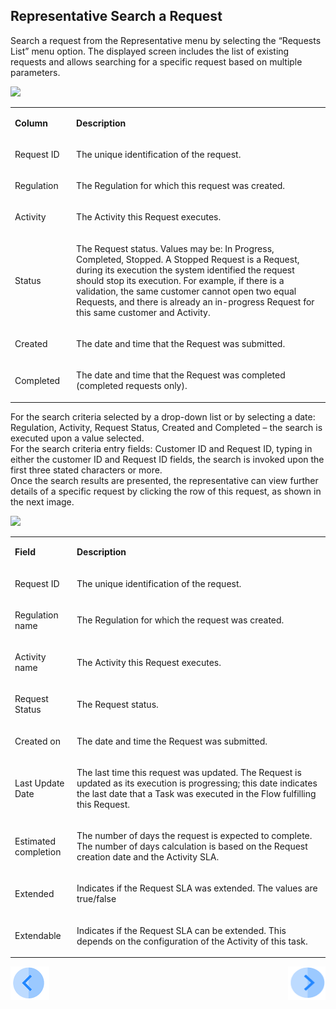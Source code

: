 ## Representative Search a Request

Search a request from the Representative menu by selecting the “Requests List” menu option. The displayed screen includes the list of existing requests and allows searching for a specific request based on multiple parameters.

![](images/Figure_33_Representative_Search_Request.png)

<table>
<tbody>
<tr>
<td width="100">
<p><strong>Column</strong></p>
</td>
<td width="800">
<p><strong>Description</strong></p>
</td>
</tr>
<tr>
<td width="100">
<p>Request ID</p>
</td>
<td width="800">
<p>The unique identification of the request.</p>
</td>
</tr>
<tr>
<td width="100">
<p>Regulation</p>
</td>
<td width="800">
<p>The Regulation for which this request was created.</p>
</td>
</tr>
<tr>
<td width="100">
<p>Activity</p>
</td>
<td width="800">
<p>The Activity this Request executes. </p>
</td>
</tr>
<tr>
<td width="100">
<p>Status</p>
</td>
<td width="800">
<p>The Request status. Values may be: In Progress, Completed, Stopped. A Stopped Request is a Request,  during its execution the system identified the request should stop its execution. For example, if there is a validation, the same customer cannot open two equal Requests, and there is already an in-progress Request for this same customer and Activity. </p>
</td>
</tr>
<tr>
<td width="100">
<p>Created</p>
</td>
<td width="800">
<p>The date and time that the Request was submitted.</p>
</td>
</tr>
<tr>
<td width="100">
<p>Completed</p>
</td>
<td width="800">
<p>The date and time that the Request was completed (completed requests only).</p>
</td>
</tr>
</tbody>
</table>




For the search criteria selected by a drop-down list or by selecting a date: Regulation, Activity, Request Status, Created and Completed – the search is executed upon a value selected.  
For the search criteria entry fields: Customer ID and Request ID, typing in either the customer ID and Request ID fields, the search is invoked upon the first three stated characters or more.  
Once the search results are presented, the representative can view further details of a specific request by clicking the row of this request, as shown in the next image.

![](images/Figure_34_Request_Details.png)

<table>
<tbody>
<tr>
<td width="100">
<p><strong>Field</strong></p>
</td>
<td width="800">
<p><strong>Description</strong></p>
</td>
</tr>
<tr>
<td width="100">
<p>Request ID</p>
</td>
<td width="800">
<p>The unique identification of the request.</p>
</td>
</tr>
<tr>
<td width="100">
<p>Regulation name</p>
</td>
<td width="800">
<p>The Regulation for which the request was created.</p>
</td>
</tr>
<tr>
<td width="100">
<p>Activity name</p>
</td>
<td width="800">
<p>The Activity this Request executes.</p>
</td>
</tr>
<tr>
<td width="100">
<p>Request Status</p>
</td>
<td width="800">
<p>The Request status.</p>
</td>
</tr>
<tr>
<td width="100">
<p>Created on</p>
</td>
<td width="800">
<p>The date and time the Request was submitted.</p>
</td>
</tr>
<tr>
<td width="100">
<p>Last Update Date</p>
</td>
<td width="800">
<p>The last time this request was updated. The Request is updated as its execution is progressing; this date indicates the last date that a Task was executed in the Flow fulfilling this Request.</p>
</td>
</tr>
<tr>
<td width="100">
<p>Estimated completion</p>
</td>
<td width="800">
<p>The number of days the request is expected to complete. The number of days calculation is based on the Request creation date and the Activity SLA.</p>
</td>
</tr>
<tr>
<td width="100">
<p>Extended</p>
</td>
<td width="800">
<p>Indicates if the Request SLA was extended. The values are true/false</p>
</td>
</tr>
<tr>
<td width="100">
<p>Extendable</p>
</td>
<td width="800">
<p>Indicates if the Request SLA can be extended. This depends on the configuration of the Activity of this task.</p>
</td>
</tr>
</tbody>
</table>


[![Previous](/articles/DPM/images/Previous.png)](/articles/DPM/03_Representantive_User_Interface/01_Representative_User_Interface_Overview.md)[<img align="right" width="60" height="54" src="/articles/DPM/images/Next.png">](/articles/DPM/03_Representantive_User_Interface/03_Representative_User_Interface_Submit.md)

